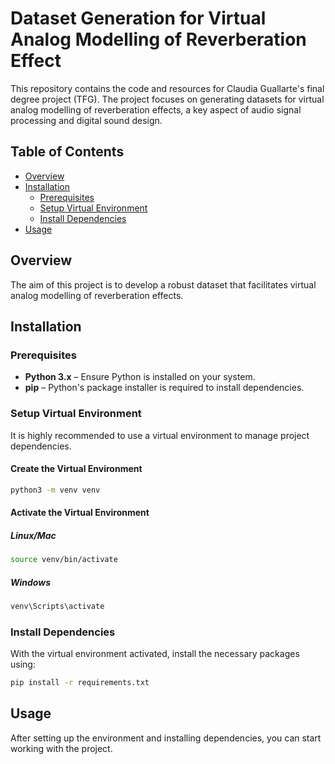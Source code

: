 
# Dataset Generation for Virtual Analog Modelling of Reverberation Effect

This repository contains the code and resources for Claudia Guallarte's final degree project (TFG). The project focuses on generating datasets for virtual analog modelling of reverberation effects, a key aspect of audio signal processing and digital sound design.

## Table of Contents

- [Overview](#overview)
- [Installation](#installation)
  - [Prerequisites](#prerequisites)
  - [Setup Virtual Environment](#setup-virtual-environment)
  - [Install Dependencies](#install-dependencies)
- [Usage](#usage)


## Overview

The aim of this project is to develop a robust dataset that facilitates virtual analog modelling of reverberation effects. 

## Installation

### Prerequisites

- **Python 3.x** – Ensure Python is installed on your system.
- **pip** – Python's package installer is required to install dependencies.

### Setup Virtual Environment

It is highly recommended to use a virtual environment to manage project dependencies.

#### Create the Virtual Environment

```bash
python3 -m venv venv
```
#### Activate the Virtual Environment
##### Linux/Mac
```bash
source venv/bin/activate
```
##### Windows
```bash
venv\Scripts\activate
```
### Install Dependencies
With the virtual environment activated, install the necessary packages using:
```bash
pip install -r requirements.txt
```
## Usage
After setting up the environment and installing dependencies, you can start working with the project.





